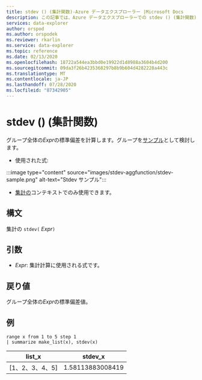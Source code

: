 ```yaml
---
title: stdev () (集計関数)-Azure データエクスプローラー |Microsoft Docs
description: この記事では、Azure データエクスプローラーでの stdev () (集計関数) について説明します。
services: data-explorer
author: orspod
ms.author: orspodek
ms.reviewer: rkarlin
ms.service: data-explorer
ms.topic: reference
ms.date: 02/13/2020
ms.openlocfilehash: 18722a544ea3bbd0e19922d1d8988a3604b4d200
ms.sourcegitcommit: 09da3f26b4235368297b8b9b604d4282228a443c
ms.translationtype: MT
ms.contentlocale: ja-JP
ms.lasthandoff: 07/28/2020
ms.locfileid: "87342905"
---
```

# <a name="stdev-aggregation-function"></a>stdev () (集計関数)

グループ全体の*Expr*の標準偏差を計算します。グループを[サンプル](https://en.wikipedia.org/wiki/Sample_%28statistics%29)として検討します。 

* 使用された式:

:::image type="content" source="images/stdev-aggfunction/stdev-sample.png" alt-text="Stdev サンプル":::

* [集計の](summarizeoperator.md)コンテキストでのみ使用できます。

## <a name="syntax"></a>構文

集計の `stdev(` *Expr*`)`

## <a name="arguments"></a>引数

* *Expr*: 集計計算に使用される式です。 

## <a name="returns"></a>戻り値

グループ全体の*Expr*の標準偏差値。
 
## <a name="examples"></a>例

```kusto
range x from 1 to 5 step 1
| summarize make_list(x), stdev(x)

```

|list_x|stdev_x|
|---|---|
|[1、2、3、4、5]|1.58113883008419|